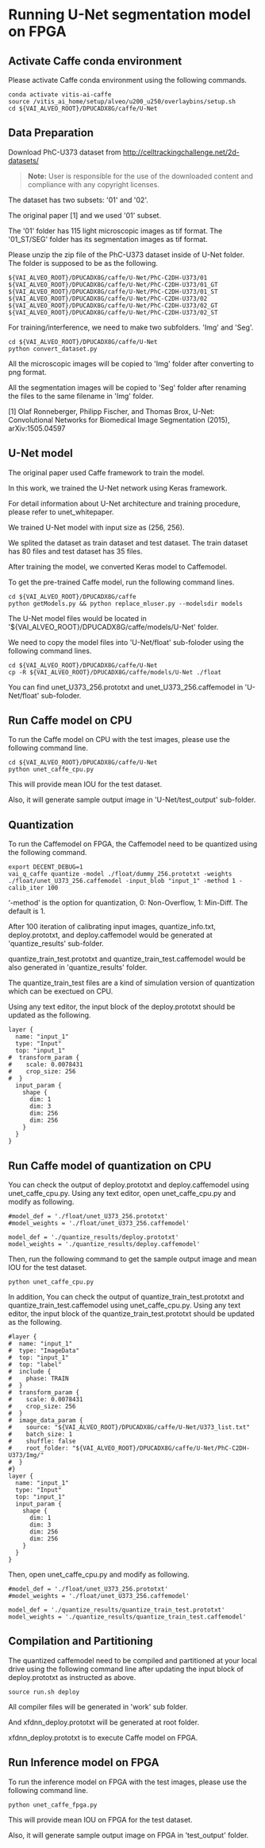 # Running U-Net segmentation model on FPGA


## Activate Caffe conda environment

Please activate Caffe conda environment using the following commands.

```
conda activate vitis-ai-caffe
source /vitis_ai_home/setup/alveo/u200_u250/overlaybins/setup.sh
cd ${VAI_ALVEO_ROOT}/DPUCADX8G/caffe/U-Net
```



## Data Preparation

Download PhC-U373 dataset from http://celltrackingchallenge.net/2d-datasets/
> **Note:** User is responsible for the use of the downloaded content and compliance with any copyright licenses.

The dataset has two subsets: '01' and '02'.

The original paper [1] and we used '01' subset.

The '01' folder has 115 light microscopic images as tif format.
The '01_ST/SEG' folder has its segmentation images as tif format.

Please unzip the zip file of the PhC-U373 dataset inside of U-Net folder.
The folder is supposed to be as the following.

```
${VAI_ALVEO_ROOT}/DPUCADX8G/caffe/U-Net/PhC-C2DH-U373/01
${VAI_ALVEO_ROOT}/DPUCADX8G/caffe/U-Net/PhC-C2DH-U373/01_GT
${VAI_ALVEO_ROOT}/DPUCADX8G/caffe/U-Net/PhC-C2DH-U373/01_ST
${VAI_ALVEO_ROOT}/DPUCADX8G/caffe/U-Net/PhC-C2DH-U373/02
${VAI_ALVEO_ROOT}/DPUCADX8G/caffe/U-Net/PhC-C2DH-U373/02_GT
${VAI_ALVEO_ROOT}/DPUCADX8G/caffe/U-Net/PhC-C2DH-U373/02_ST
```

For training/interference, we need to make two subfolders. 'Img' and 'Seg'.

```
cd ${VAI_ALVEO_ROOT}/DPUCADX8G/caffe/U-Net
python convert_dataset.py
```

All the microscopic images will be copied to 'Img' folder after converting to png format.

All the segmentation images will be copied to 'Seg' folder after renaming the files to the same filename in 'Img' folder.


[1]	Olaf Ronneberger, Philipp Fischer, and Thomas Brox, U-Net: Convolutional Networks for Biomedical Image Segmentation (2015), arXiv:1505.04597



## U-Net model

The original paper used Caffe framework to train the model.

In this work, we trained the U-Net network using Keras framework.

For detail information about U-Net architecture and training procedure, please refer to unet_whitepaper.

We trained U-Net model with input size as (256, 256).

We splited the dataset as train dataset and test dataset. The train dataset has 80 files and test dataset has 35 files.

After training the model, we converted Keras model to Caffemodel.

To get the pre-trained Caffe model, run the following command lines.

```
cd ${VAI_ALVEO_ROOT}/DPUCADX8G/caffe
python getModels.py && python replace_mluser.py --modelsdir models

```

The U-Net model files would be located in '${VAI_ALVEO_ROOT}/DPUCADX8G/caffe/models/U-Net' folder.


We need to copy the model files into 'U-Net/float' sub-foloder using the following command lines.
```
cd ${VAI_ALVEO_ROOT}/DPUCADX8G/caffe/U-Net
cp -R ${VAI_ALVEO_ROOT}/DPUCADX8G/caffe/models/U-Net ./float
```
You can find unet_U373_256.prototxt and unet_U373_256.caffemodel in 'U-Net/float' sub-foloder.



## Run Caffe model on CPU

To run the Caffe model on CPU with the test images, please use the following command line.

```
cd ${VAI_ALVEO_ROOT}/DPUCADX8G/caffe/U-Net
python unet_caffe_cpu.py
```

This will provide mean IOU for the test dataset.

Also, it will generate sample output image in 'U-Net/test_output' sub-folder.





## Quantization

To run the Caffemodel on FPGA, the Caffemodel need to be quantized using the following command.

```
export DECENT_DEBUG=1
vai_q_caffe quantize -model ./float/dummy_256.prototxt -weights ./float/unet_U373_256.caffemodel -input_blob "input_1" -method 1 -calib_iter 100

```

‘-method’ is the option for quantization, 0: Non-Overflow, 1: Min-Diff. The default is 1.



After 100 iteration of calibrating input images, quantize_info.txt, deploy.prototxt, and deploy.caffemodel would be generated at 'quantize_results' sub-folder.

quantize_train_test.prototxt and quantize_train_test.caffemodel would be also generated in 'quantize_results' folder.

The quantize_train_test files are a kind of simulation version of quantization which can be exectued on CPU.


Using any text editor, the input block of the deploy.prototxt should be updated as the following.

```
layer {
  name: "input_1"
  type: "Input"
  top: "input_1"
#  transform_param {
#    scale: 0.0078431
#    crop_size: 256
#  }
  input_param {
    shape {
      dim: 1
      dim: 3
      dim: 256
      dim: 256
    }
  }
}
```

## Run Caffe model of quantization on CPU

You can check the output of deploy.prototxt and deploy.caffemodel using unet_caffe_cpu.py.
Using any text editor, open unet_caffe_cpu.py and modify as following.

```
#model_def = './float/unet_U373_256.prototxt'
#model_weights = './float/unet_U373_256.caffemodel'

model_def = './quantize_results/deploy.prototxt'
model_weights = './quantize_results/deploy.caffemodel'
```
Then, run the following command to get the sample output image and mean IOU for the test dataset.
```
python unet_caffe_cpu.py
```

In addition, You can check the output of quantize_train_test.prototxt and quantize_train_test.caffemodel using unet_caffe_cpu.py.
Using any text editor, the input block of the quantize_train_test.prototxt should be updated as the following.
```
#layer {
#  name: "input_1"
#  type: "ImageData"
#  top: "input_1"
#  top: "label"
#  include {
#    phase: TRAIN
#  }
#  transform_param {
#    scale: 0.0078431
#    crop_size: 256
#  }
#  image_data_param {
#    source: "${VAI_ALVEO_ROOT}/DPUCADX8G/caffe/U-Net/U373_list.txt"
#    batch_size: 1
#    shuffle: false
#    root_folder: "${VAI_ALVEO_ROOT}/DPUCADX8G/caffe/U-Net/PhC-C2DH-U373/Img/"
#  }
#}
layer {
  name: "input_1"
  type: "Input"
  top: "input_1"
  input_param {
    shape {
      dim: 1
      dim: 3
      dim: 256
      dim: 256
    }
  }
}
```
Then, open unet_caffe_cpu.py and modify as following.

```
#model_def = './float/unet_U373_256.prototxt'
#model_weights = './float/unet_U373_256.caffemodel'

model_def = './quantize_results/quantize_train_test.prototxt'
model_weights = './quantize_results/quantize_train_test.caffemodel'
```



## Compilation and Partitioning

The quantized caffemodel need to be compiled and partitioned at your local drive using the following command line after updating the input block of deploy.prototxt as instructed as above.

```
source run.sh deploy
```

All compiler files will be generated in 'work' sub folder.

And xfdnn_deploy.prototxt will be generated at root folder.

xfdnn_deploy.prototxt is to execute Caffe model on FPGA.



## Run Inference model on FPGA

To run the inference model on FPGA with the test images, please use the following command line.

```
python unet_caffe_fpga.py
```

This will provide mean IOU on FPGA for the test dataset.

Also, it will generate sample output image on FPGA in 'test_output' folder.
